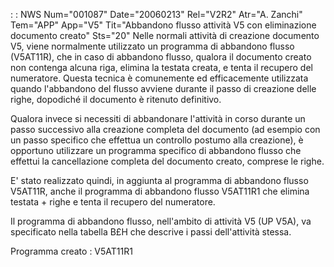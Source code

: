 :  : NWS Num="001087" Date="20060213" Rel="V2R2" Atr="A. Zanchi" Tem="APP" App="V5" Tit="Abbandono flusso attività V5 con eliminazione documento creato" Sts="20"
Nelle normali attività di creazione documento V5, viene normalmente utilizzato un programma di abbandono flusso (V5AT11R), che in caso di abbandono flusso, qualora il documento creato non contenga alcuna riga, elimina la testata creata, e tenta il recupero del numeratore.
Questa tecnica è comunemente ed efficacemente utilizzata quando l'abbandono del flusso avviene durante il passo di creazione delle righe, dopodiché il documento è ritenuto definitivo.

Qualora invece si necessiti di abbandonare l'attività in corso durante un passo successivo alla creazione completa del documento (ad esempio con un passo specifico che effettua un controllo postumo alla creazione), è opportuno utilizzare un programma specifico di abbandono flusso che effettui la cancellazione completa del documento creato, comprese le righe.

E' stato realizzato quindi, in aggiunta al programma di abbandono flusso V5AT11R, anche il programma
di abbandono flusso V5AT11R1 che elimina testata + righe e tenta il recupero del numeratore.

Il programma di abbandono flusso, nell'ambito di attività V5 (UP V5A), va specificato nella tabella
B£H che descrive i passi dell'attività stessa.

Programma creato :  V5AT11R1
